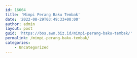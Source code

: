 ```yaml
---
id: 16664
title: 'Mimpi Perang Baku Tembak'
date: '2022-08-29T03:49:33+00:00'
author: admin
layout: post
guid: 'https://bos.awn.biz.id/mimpi-perang-baku-tembak/'
permalink: /mimpi-perang-baku-tembak/
categories:
    - Uncategorized
---
```


